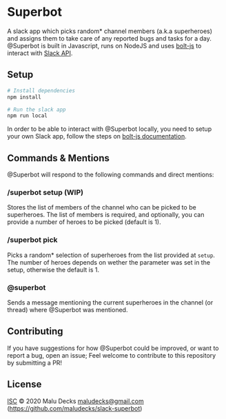 # Superbot
A slack app which picks random* channel members (a.k.a superheroes) and assigns them to take care of any reported bugs and tasks for a day. @Superbot is built in Javascript, runs on NodeJS and uses [bolt-js](https://slack.dev/bolt-js/) to interact with [Slack API](https://api.slack.com/).

## Setup
```sh
# Install dependencies
npm install

# Run the slack app
npm run local
```

In order to be able to interact with @Superbot locally, you need to setup your own Slack app, follow the steps on [bolt-js documentation](https://slack.dev/bolt-js/tutorial/getting-started).

## Commands & Mentions
@Superbot will respond to the following commands and direct mentions:

### /superbot setup (WIP)
Stores the list of members of the channel who can be picked to be superheroes. The list of members is required, and optionally, you can provide a number of heroes to be picked (default is 1).

### /superbot pick
Picks a random* selection of superheroes from the list provided at `setup`. The number of heroes depends on wether the parameter was set in the setup, otherwise the default is 1.

### @superbot
Sends a message mentioning the current superheroes in the channel (or thread) where @Superbot was mentioned.

## Contributing
If you have suggestions for how @Superbot could be improved, or want to report a bug, open an issue; Feel welcome to contribute to this repository by submitting a PR!

## License
[ISC](LICENSE) © 2020 Malu Decks <maludecks@gmail.com> (https://github.com/maludecks/slack-superbot)
